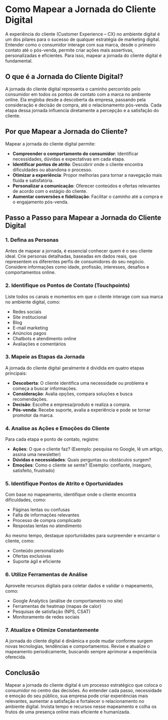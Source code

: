 # Como Mapear a Jornada do Cliente Digital

A experiência do cliente (Customer Experience – CX) no ambiente digital é um dos pilares para o sucesso de qualquer estratégia de marketing digital. Entender como o consumidor interage com sua marca, desde o primeiro contato até o pós-venda, permite criar ações mais assertivas, personalizadas e eficientes. Para isso, mapear a jornada do cliente digital é fundamental.

## O que é a Jornada do Cliente Digital?

A jornada do cliente digital representa o caminho percorrido pelo consumidor em todos os pontos de contato com a marca no ambiente online. Ela engloba desde a descoberta da empresa, passando pela consideração e decisão de compra, até o relacionamento pós-venda. Cada etapa dessa jornada influencia diretamente a percepção e a satisfação do cliente.

## Por que Mapear a Jornada do Cliente?

Mapear a jornada do cliente digital permite:

- **Compreender o comportamento do consumidor**: Identificar necessidades, dúvidas e expectativas em cada etapa.
- **Identificar pontos de atrito**: Descobrir onde o cliente encontra dificuldades ou abandona o processo.
- **Otimizar a experiência**: Propor melhorias para tornar a navegação mais fluida e satisfatória.
- **Personalizar a comunicação**: Oferecer conteúdos e ofertas relevantes de acordo com o estágio do cliente.
- **Aumentar conversões e fidelização**: Facilitar o caminho até a compra e o engajamento pós-venda.

## Passo a Passo para Mapear a Jornada do Cliente Digital

### 1. Defina as Personas

Antes de mapear a jornada, é essencial conhecer quem é o seu cliente ideal. Crie personas detalhadas, baseadas em dados reais, que representem os diferentes perfis de consumidores do seu negócio. Considere informações como idade, profissão, interesses, desafios e comportamentos online.

### 2. Identifique os Pontos de Contato (Touchpoints)

Liste todos os canais e momentos em que o cliente interage com sua marca no ambiente digital, como:

- Redes sociais
- Site institucional
- Blog
- E-mail marketing
- Anúncios pagos
- Chatbots e atendimento online
- Avaliações e comentários

### 3. Mapeie as Etapas da Jornada

A jornada do cliente digital geralmente é dividida em quatro etapas principais:

- **Descoberta**: O cliente identifica uma necessidade ou problema e começa a buscar informações.
- **Consideração**: Avalia opções, compara soluções e busca recomendações.
- **Decisão**: Escolhe a empresa/produto e realiza a compra.
- **Pós-venda**: Recebe suporte, avalia a experiência e pode se tornar promotor da marca.

### 4. Analise as Ações e Emoções do Cliente

Para cada etapa e ponto de contato, registre:

- **Ações**: O que o cliente faz? (Exemplo: pesquisa no Google, lê um artigo, assina uma newsletter)
- **Dúvidas e necessidades**: Quais perguntas ou obstáculos surgem?
- **Emoções**: Como o cliente se sente? (Exemplo: confiante, inseguro, satisfeito, frustrado)

### 5. Identifique Pontos de Atrito e Oportunidades

Com base no mapeamento, identifique onde o cliente encontra dificuldades, como:

- Páginas lentas ou confusas
- Falta de informações relevantes
- Processo de compra complicado
- Respostas lentas no atendimento

Ao mesmo tempo, destaque oportunidades para surpreender e encantar o cliente, como:

- Conteúdo personalizado
- Ofertas exclusivas
- Suporte ágil e eficiente

### 6. Utilize Ferramentas de Análise

Aproveite recursos digitais para coletar dados e validar o mapeamento, como:

- Google Analytics (análise de comportamento no site)
- Ferramentas de heatmap (mapas de calor)
- Pesquisas de satisfação (NPS, CSAT)
- Monitoramento de redes sociais

### 7. Atualize e Otimize Constantemente

A jornada do cliente digital é dinâmica e pode mudar conforme surgem novas tecnologias, tendências e comportamentos. Revise e atualize o mapeamento periodicamente, buscando sempre aprimorar a experiência oferecida.

## Conclusão

Mapear a jornada do cliente digital é um processo estratégico que coloca o consumidor no centro das decisões. Ao entender cada passo, necessidade e emoção do seu público, sua empresa pode criar experiências mais relevantes, aumentar a satisfação e fortalecer o relacionamento no ambiente digital. Invista tempo e recursos nesse mapeamento e colha os frutos de uma presença online mais eficiente e humanizada.